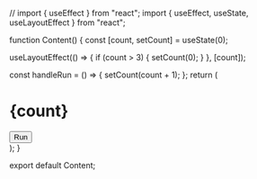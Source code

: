 // import { useEffect } from "react";
import { useEffect, useState, useLayoutEffect } from "react";

function Content() {
const [count, setCount] = useState(0);

useLayoutEffect(() => {
if (count > 3) {
setCount(0);
}
}, [count]);

const handleRun = () => {
setCount(count + 1);
};
return (

<div>
<h1>{count}</h1>
<button onClick={handleRun}>Run</button>
</div>
);
}

export default Content;

